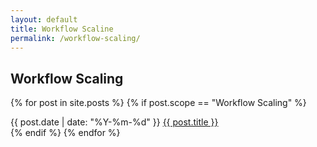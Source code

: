 ```yaml
---
layout: default
title: Workflow Scaline
permalink: /workflow-scaling/
---
```


## Workflow Scaling

{% for post in site.posts %}
  {% if post.scope == "Workflow Scaling" %}
<article class="post-list">
  <span class="text-monospace" style="font-size: var(--text-xs);">{{ post.date | date: "%Y-%m-%d" }}</span> <span class="post-list__item"><a href="{{ post.url }}">{{ post.title }}</a></span>
</article>
  {% endif %}
{% endfor %}
